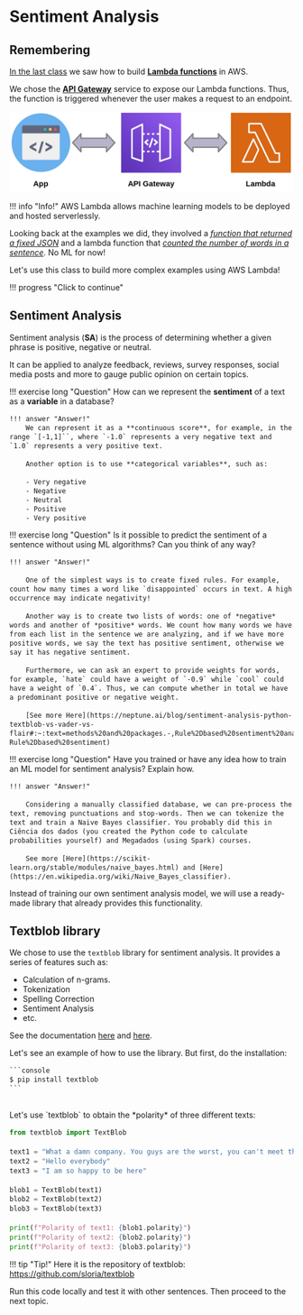# Sentiment Analysis

## Remembering

[In the last class](aws_lambda.md) we saw how to build [**Lambda functions**](aws_lambda.md#aws-lambda_1) in AWS.

We chose the [**API Gateway**](api_gateway.md) service to expose our Lambda functions. Thus, the function is triggered whenever the user makes a request to an endpoint.

![](api_gateway_lambda.png)

!!! info "Info!"
    AWS Lambda allows machine learning models to be deployed and hosted serverlessly.

Looking back at the examples we did, they involved a [*function that returned a fixed JSON*](lambda_practicing.md#create-function) and a lambda function that [*counted the number of words in a sentence*](api_gateway.md#practicing). No ML for now!

Let's use this class to build more complex examples using AWS Lambda!

!!! progress "Click to continue"

## Sentiment Analysis

Sentiment analysis (**SA**) is the process of determining whether a given phrase is positive, negative or neutral.

It can be applied to analyze feedback, reviews, survey responses, social media posts and more to gauge public opinion on certain topics.

!!! exercise long "Question"
    How can we represent the **sentiment** of a text as a **variable** in a database?

    !!! answer "Answer!"
        We can represent it as a **continuous score**, for example, in the range `[-1,1]``, where `-1.0` represents a very negative text and `1.0` represents a very positive text.

        Another option is to use **categorical variables**, such as:

        - Very negative
        - Negative
        - Neutral
        - Positive
        - Very positive

!!! exercise long "Question"
    Is it possible to predict the sentiment of a sentence without using ML algorithms? Can you think of any way?

    !!! answer "Answer!"

        One of the simplest ways is to create fixed rules. For example, count how many times a word like `disappointed` occurs in text. A high occurrence may indicate negativity!

        Another way is to create two lists of words: one of *negative* words and another of *positive* words. We count how many words we have from each list in the sentence we are analyzing, and if we have more positive words, we say the text has positive sentiment, otherwise we say it has negative sentiment.

        Furthermore, we can ask an expert to provide weights for words, for example, `hate` could have a weight of `-0.9` while `cool` could have a weight of `0.4`. Thus, we can compute whether in total we have a predominant positive or negative weight.

        [See more Here](https://neptune.ai/blog/sentiment-analysis-python-textblob-vs-vader-vs-flair#:~:text=methods%20and%20packages.-,Rule%2Dbased%20sentiment%20analysis,-Rule%2Dbased%20sentiment)

!!! exercise long "Question"
    Have you trained or have any idea how to train an ML model for sentiment analysis? Explain how.

    !!! answer "Answer!"

        Considering a manually classified database, we can pre-process the text, removing punctuations and stop-words. Then we can tokenize the text and train a Naive Bayes classifier. You probably did this in Ciência dos dados (you created the Python code to calculate probabilities yourself) and Megadados (using Spark) courses.
        
        See more [Here](https://scikit-learn.org/stable/modules/naive_bayes.html) and [Here](https://en.wikipedia.org/wiki/Naive_Bayes_classifier).

Instead of training our own sentiment analysis model, we will use a ready-made library that already provides this functionality.

## Textblob library

We chose to use the `textblob` library for sentiment analysis. It provides a series of features such as:

- Calculation of n-grams.
- Tokenization
- Spelling Correction
- Sentiment Analysis
- etc.

See the documentation [here](https://textblob.readthedocs.io/en/dev/quickstart.html#sentiment-analysis) and [here](https://textblob.readthedocs.io/en/dev/api_reference.html#textblob.blob.TextBlob.sentiment).

Let's see an example of how to use the library. But first, do the installation:

<div class="termy">

    ```console
    $ pip install textblob
    ```

</div>

<br>
Let's use `textblob` to obtain the *polarity* of three different texts:

```python
from textblob import TextBlob

text1 = "What a damn company. You guys are the worst, you can't meet the deadline."
text2 = "Hello everybody"
text3 = "I am so happy to be here"

blob1 = TextBlob(text1)
blob2 = TextBlob(text2)
blob3 = TextBlob(text3)

print(f"Polarity of text1: {blob1.polarity}")
print(f"Polarity of text2: {blob2.polarity}")
print(f"Polarity of text3: {blob3.polarity}")

```

!!! tip "Tip!"
    Here it is the repository of textblob: https://github.com/sloria/textblob

Run this code locally and test it with other sentences. Then proceed to the next topic.